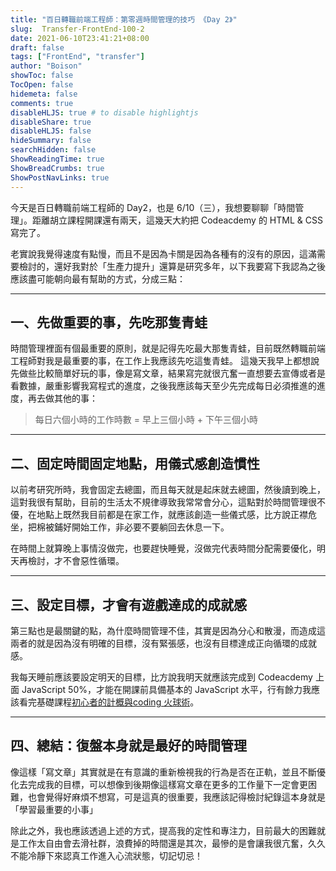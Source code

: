 ```yaml
---
title: "百日轉職前端工程師：第零週時間管理的技巧 《Day 2》"
slug:  Transfer-FrontEnd-100-2
date: 2021-06-10T23:41:21+08:00
draft: false
tags: ["FrontEnd", "transfer"]
author: "Boison"
showToc: false
TocOpen: false
hidemeta: false
comments: true
disableHLJS: true # to disable highlightjs
disableShare: true
disableHLJS: false
hideSummary: false
searchHidden: false
ShowReadingTime: true
ShowBreadCrumbs: true
ShowPostNavLinks: true
---
```


今天是百日轉職前端工程師的 Day2，也是 6/10（三），我想要聊聊「時間管理」。距離胡立課程開課還有兩天，這幾天大約把 Codeacdemy 的 HTML & CSS 寫完了。

老實說我覺得速度有點慢，而且不是因為卡關是因為各種有的沒有的原因，這滿需要檢討的，還好我對於「生產力提升」還算是研究多年，以下我要寫下我認為之後應該盡可能朝向最有幫助的方式，分成三點：

---

## 一、先做重要的事，先吃那隻青蛙

時間管理裡面有個最重要的原則，就是記得先吃最大那隻青蛙，目前既然轉職前端工程師對我是最重要的事，在工作上我應該先吃這隻青蛙。
這幾天我早上都想說先做些比較簡單好玩的事，像是寫文章，結果寫完就很亢奮一直想要去宣傳或者是看數據，嚴重影響我寫程式的進度，之後我應該每天至少先完成每日必須推進的進度，再去做其他的事：

> 每日六個小時的工作時數 = 早上三個小時 + 下午三個小時

---

## 二、固定時間固定地點，用儀式感創造慣性

以前考研究所時，我會固定去總圖，而且每天就是起床就去總圖，然後讀到晚上，這對我很有幫助，目前的生活太不規律導致我常常會分心，這點對於時間管理很不優，在地點上既然我目前都是在家工作，就應該創造一些儀式感，比方說正襟危坐，把棉被鋪好開始工作，非必要不要躺回去休息一下。

在時間上就算晚上事情沒做完，也要趕快睡覺，沒做完代表時間分配需要優化，明天再檢討，才不會惡性循環。

---

## 三、設定目標，才會有遊戲達成的成就感

第三點也是最關鍵的點，為什麼時間管理不佳，其實是因為分心和散漫，而造成這兩者的就是因為沒有明確的目標，沒有緊張感，也沒有目標達成正向循環的成就感。

我每天睡前應該要設定明天的目標，比方說我明天就應該完成到 Codeacdemy 上面 JavaScript 50%，才能在開課前具備基本的 JavaScript 水平，行有餘力我應該看完基礎課程[初心者的計概與coding 火球術](https://lidemy.com/p/cs101-coding)。

---

## 四、總結：復盤本身就是最好的時間管理

像這樣「寫文章」其實就是在有意識的重新檢視我的行為是否在正軌，並且不斷優化去完成我的目標，可以想像到後期像這樣寫文章在更多的工作量下一定會更困難，也會覺得好麻煩不想寫，可是這真的很重要，我應該記得檢討紀錄這本身就是「學習最重要的小事」

除此之外，我也應該透過上述的方式，提高我的定性和專注力，目前最大的困難就是工作太自由會去滑社群，浪費掉的時間還是其次，最慘的是會讓我很亢奮，久久不能冷靜下來認真工作進入心流狀態，切記切忌！